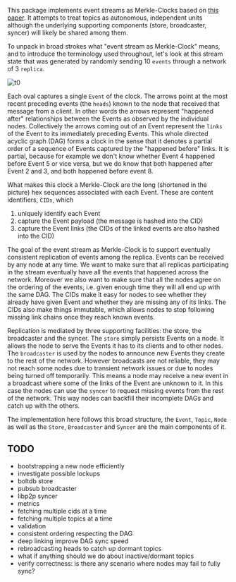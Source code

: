 This package implements event streams as Merkle-Clocks based on [this paper](https://research.protocol.ai/publications/merkle-crdts-merkle-dags-meet-crdts/psaras2020.pdf). It attempts to treat topics as autonomous, independent units although the underlying supporting components (store, broadcaster, syncer) will likely be shared among them.

To unpack in broad strokes what "event stream as Merkle-Clock" means, and to introduce the terminology used throughout, let's look at this stream state that was generated by randomly sending 10 `events` through a network of 3 `replica`.

![t0](https://user-images.githubusercontent.com/871693/214625854-ef5c9166-1c19-433d-8888-90cbb8ab54da.jpg)

Each oval captures a single `Event` of the clock. The arrows point at the most recent preceding events (the `heads`) known to the node that received that message from a client. In other words the arrows represent "happened after" relationships between the Events as observed by the individual nodes. Collectively the arrows coming out of an Event represent the `links` of the Event to its immediately preceding Events. This whole directed acyclic graph (DAG) forms a clock in the sense that it denotes a partial order of a sequence of Events captured by the "happened before" links. It is partial, because for example we don't know whether Event 4 happened before Event 5 or vice versa, but we do know that both happened after Event 2 and 3, and both happened before event 8.

What makes this clock a Merkle-Clock are the long (shortened in the picture) hex sequences associated with each Event. These are content identifiers, `CIDs`, which

1. uniquely identify each Event
2. capture the Event payload (the message is hashed into the CID)
3. capture the Event links (the CIDs of the linked events are also hashed into the CID)

The goal of the event stream as Merkle-Clock is to support eventually consistent replication of events among the replica. Events can be received by any node at any time. We want to make sure that all replicas participating in the stream eventually have all the events that happened across the network. Moreover we also want to make sure that all the nodes agree on the ordering of the events, i.e. given enough time they will all end up with the same DAG. The CIDs make it easy for nodes to see whether they already have given Event and whether they are missing any of its links. The CIDs also make things immutable, which allows nodes to stop following missing link chains once they reach known events.

Replication is mediated by three supporting facilities: the store, the broadcaster and the syncer. The `store` simply persists Events on a node. It allows the node to serve the Events it has to its clients and to other nodes. The `broadcaster` is used by the nodes to announce new Events they create to the rest of the network. However broadcasts are not reliable, they may not reach some nodes due to transient network issues or due to nodes being turned off temporarily. This means a node may receive a new event in a broadcast where some of the links of the Event are unknown to it. In this case the nodes can use the `syncer` to request missing events from the rest of the network. This way nodes can backfill their incomplete DAGs and catch up with the others.

The implementation here follows this broad structure, the `Event`, `Topic`, `Node` as well as the `Store`, `Broadcaster` and `Syncer` are the main components of it.

## TODO

* bootstrapping a new node efficiently
* investigate possible lockups
* boltdb store
* pubsub broadcaster
* libp2p syncer
* metrics
* fetching multiple cids at a time
* fetching multiple topics at a time
* validation
* consistent ordering respecting the DAG
* deep linking improve DAG sync speed
* rebroadcasting heads to catch up dormant topics
* what if anything should we do about inactive/dormant topics
* verify correctness: is there any scenario where nodes may fail to fully sync?
